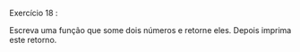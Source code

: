 Exercício 18 :

Escreva uma função que some dois números e retorne eles.
Depois imprima este retorno.